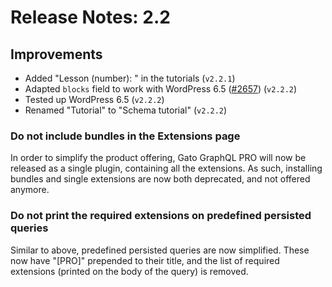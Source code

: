 # Release Notes: 2.2

## Improvements

- Added "Lesson (number): " in the tutorials (`v2.2.1`)
- Adapted `blocks` field to work with WordPress 6.5 ([#2657](https://github.com/GatoGraphQL/GatoGraphQL/pull/2657)) (`v2.2.2`)
- Tested up WordPress 6.5 (`v2.2.2`)
- Renamed "Tutorial" to "Schema tutorial" (`v2.2.2`)

### Do not include bundles in the Extensions page

In order to simplify the product offering, Gato GraphQL PRO will now be released as a single plugin, containing all the extensions. As such, installing bundles and single extensions are now both deprecated, and not offered anymore.

### Do not print the required extensions on predefined persisted queries

Similar to above, predefined persisted queries are now simplified. These now have "[PRO]" prepended to their title, and the list of required extensions (printed on the body of the query) is removed.
